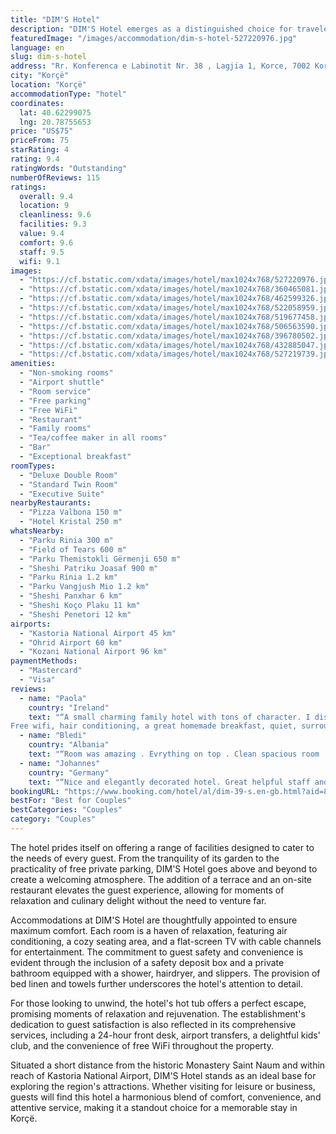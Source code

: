 ```yaml
---
title: "DIM'S Hotel"
description: "DIM'S Hotel emerges as a distinguished choice for travelers seeking both comfort and convenience in the heart of Korçë."
featuredImage: "/images/accommodation/dim-s-hotel-527220976.jpg"
language: en
slug: dim-s-hotel
address: "Rr. Konferenca e Labinotit Nr. 38 , Lagjia 1, Korce, 7002 Korçë, Albania"
city: "Korçë"
location: "Korçë"
accommodationType: "hotel"
coordinates:
  lat: 40.62299075
  lng: 20.78755653
price: "US$75"
priceFrom: 75
starRating: 4
rating: 9.4
ratingWords: "Outstanding"
numberOfReviews: 115
ratings:
  overall: 9.4
  location: 9
  cleanliness: 9.6
  facilities: 9.3
  value: 9.4
  comfort: 9.6
  staff: 9.5
  wifi: 9.1
images:
  - "https://cf.bstatic.com/xdata/images/hotel/max1024x768/527220976.jpg?k=3a0133b8dc9cc5c16085507e42570d3269a6ce468b17d53acb51262ed43006a5&o=&hp=1"
  - "https://cf.bstatic.com/xdata/images/hotel/max1024x768/360465081.jpg?k=fa1c95506bd90096dc250d6a2402b031af362f1cdf73135f18cc8e8293166358&o=&hp=1"
  - "https://cf.bstatic.com/xdata/images/hotel/max1024x768/462599326.jpg?k=df31449cb5f9578d590965deed93d25de3bc237438d43bc6bcc6c7d06900609d&o=&hp=1"
  - "https://cf.bstatic.com/xdata/images/hotel/max1024x768/522058959.jpg?k=1ae451ba1e402fe83e9b265622ecbd79d12d772b3fc354767c193d0b2ce3dad6&o=&hp=1"
  - "https://cf.bstatic.com/xdata/images/hotel/max1024x768/519677458.jpg?k=534cf6906066e66ecf0d0f7290a82751fa122f79ea00c4d9121476ac27b204f5&o=&hp=1"
  - "https://cf.bstatic.com/xdata/images/hotel/max1024x768/506563590.jpg?k=6b0f48f707cf52ad4e82b833d3969a6dd9ebf640b76656d494a341d0129c9c45&o=&hp=1"
  - "https://cf.bstatic.com/xdata/images/hotel/max1024x768/396780502.jpg?k=8cc2ab362e0c246d54c62749fe092d512d1a056421ab45ad14053c2dde7d8690&o=&hp=1"
  - "https://cf.bstatic.com/xdata/images/hotel/max1024x768/432885047.jpg?k=94c0ce8e21c9739ff3fe0e4bcac0f7610c24f0813bc9c6c46410f0458beab7ad&o=&hp=1"
  - "https://cf.bstatic.com/xdata/images/hotel/max1024x768/527219739.jpg?k=cc8820eda5a231542fd2eed909dbf99e80694e62f3231f0c19f2576ca800614d&o=&hp=1"
amenities:
  - "Non-smoking rooms"
  - "Airport shuttle"
  - "Room service"
  - "Free parking"
  - "Free WiFi"
  - "Restaurant"
  - "Family rooms"
  - "Tea/coffee maker in all rooms"
  - "Bar"
  - "Exceptional breakfast"
roomTypes:
  - "Deluxe Double Room"
  - "Standard Twin Room"
  - "Executive Suite"
nearbyRestaurants:
  - "Pizza Valbona 150 m"
  - "Hotel Kristal 250 m"
whatsNearby:
  - "Parku Rinia 300 m"
  - "Field of Tears 600 m"
  - "Parku Themistokli Gërmenji 650 m"
  - "Sheshi Patriku Joasaf 900 m"
  - "Parku Rinia 1.2 km"
  - "Parku Vangjush Mio 1.2 km"
  - "Sheshi Panxhar 6 km"
  - "Sheshi Koço Plaku 11 km"
  - "Sheshi Penetori 12 km"
airports:
  - "Kastoria National Airport 45 km"
  - "Ohrid Airport 60 km"
  - "Kozani National Airport 96 km"
paymentMethods:
  - "Mastercard"
  - "Visa"
reviews:
  - name: "Paola"
    country: "Ireland"
    text: "“A small charming family hotel with tons of character. I discovered it by chance i will be going back in spring as a base to discover the surrounding area
Free wifi, hair conditioning, a great homemade breakfast, quiet, surrounded by gardens i got...”"
  - name: "Bledi"
    country: "Albania"
    text: "“Room was amazing . Evrything on top . Clean spacious room . And nice breakfast 😌”"
  - name: "Johannes"
    country: "Germany"
    text: "“Nice and elegantly decorated hotel. Great helpful staff and very good food in the restaurant. Great varied breakfast buffet”"
bookingURL: "https://www.booking.com/hotel/al/dim-39-s.en-gb.html?aid=8035640"
bestFor: "Best for Couples"
bestCategories: "Couples"
category: "Couples"
---
```


The hotel prides itself on offering a range of facilities designed to cater to the needs of every guest. From the tranquility of its garden to the practicality of free private parking, DIM'S Hotel goes above and beyond to create a welcoming atmosphere. The addition of a terrace and an on-site restaurant elevates the guest experience, allowing for moments of relaxation and culinary delight without the need to venture far.

Accommodations at DIM'S Hotel are thoughtfully appointed to ensure maximum comfort. Each room is a haven of relaxation, featuring air conditioning, a cozy seating area, and a flat-screen TV with cable channels for entertainment. The commitment to guest safety and convenience is evident through the inclusion of a safety deposit box and a private bathroom equipped with a shower, hairdryer, and slippers. The provision of bed linen and towels further underscores the hotel's attention to detail.

For those looking to unwind, the hotel's hot tub offers a perfect escape, promising moments of relaxation and rejuvenation. The establishment's dedication to guest satisfaction is also reflected in its comprehensive services, including a 24-hour front desk, airport transfers, a delightful kids' club, and the convenience of free WiFi throughout the property.

Situated a short distance from the historic Monastery Saint Naum and within reach of Kastoria National Airport, DIM'S Hotel stands as an ideal base for exploring the region's attractions. Whether visiting for leisure or business, guests will find this hotel a harmonious blend of comfort, convenience, and attentive service, making it a standout choice for a memorable stay in Korçë.